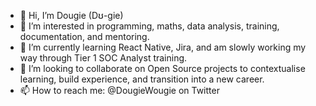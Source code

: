 - 👋 Hi, I’m Dougie (Dʊ-gie)
- 👀 I’m interested in programming, maths, data analysis, training, documentation, and mentoring.
- 🌱 I’m currently learning React Native, Jira, and am slowly working my way through Tier 1 SOC Analyst training.
- 💞️ I’m looking to collaborate on Open Source projects to contextualise learning, build experience, and transition into a new career.
- 📫 How to reach me: @DougieWougie on Twitter

<!---
DougieWougie/DougieWougie is a ✨ special ✨ repository because its `README.md` (this file) appears on your GitHub profile.
You can click the Preview link to take a look at your changes.
--->
